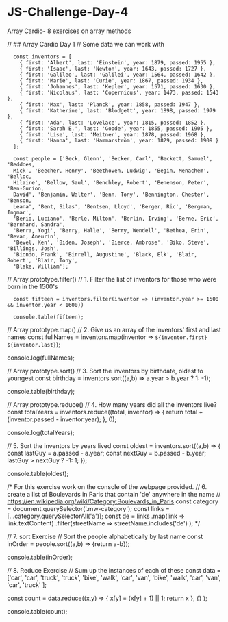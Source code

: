 # JS-Challenge-Day-4
Array Cardio- 8 exercises on array methods

  // ## Array Cardio Day 1
  // Some data we can work with
  

      const inventors = [
        { first: 'Albert', last: 'Einstein', year: 1879, passed: 1955 },
        { first: 'Isaac', last: 'Newton', year: 1643, passed: 1727 },
        { first: 'Galileo', last: 'Galilei', year: 1564, passed: 1642 },
        { first: 'Marie', last: 'Curie', year: 1867, passed: 1934 },
        { first: 'Johannes', last: 'Kepler', year: 1571, passed: 1630 },
        { first: 'Nicolaus', last: 'Copernicus', year: 1473, passed: 1543 },
        { first: 'Max', last: 'Planck', year: 1858, passed: 1947 },
        { first: 'Katherine', last: 'Blodgett', year: 1898, passed: 1979 },
        { first: 'Ada', last: 'Lovelace', year: 1815, passed: 1852 },
        { first: 'Sarah E.', last: 'Goode', year: 1855, passed: 1905 },
        { first: 'Lise', last: 'Meitner', year: 1878, passed: 1968 },
        { first: 'Hanna', last: 'Hammarström', year: 1829, passed: 1909 }
      ];
  
      const people = ['Beck, Glenn', 'Becker, Carl', 'Beckett, Samuel', 'Beddoes, 
      Mick', 'Beecher, Henry', 'Beethoven, Ludwig', 'Begin, Menachem', 'Belloc, 
      Hilaire', 'Bellow, Saul', 'Benchley, Robert', 'Benenson, Peter', 'Ben-Gurion, 
      David', 'Benjamin, Walter', 'Benn, Tony', 'Bennington, Chester', 'Benson, 
      Leana', 'Bent, Silas', 'Bentsen, Lloyd', 'Berger, Ric', 'Bergman, Ingmar', 
      'Berio, Luciano', 'Berle, Milton', 'Berlin, Irving', 'Berne, Eric', 'Bernhard, Sandra', 
      'Berra, Yogi', 'Berry, Halle', 'Berry, Wendell', 'Bethea, Erin', 'Bevan, Aneurin', 
      'Bevel, Ken', 'Biden, Joseph', 'Bierce, Ambrose', 'Biko, Steve', 'Billings, Josh', 
      'Biondo, Frank', 'Birrell, Augustine', 'Black, Elk', 'Blair, Robert', 'Blair, Tony', 
      'Blake, William'];
 
 
 
 
 
 // Array.prototype.filter()
  // 1. Filter the list of inventors for those who were born in the 1500's
  
      const fifteen = inventors.filter(inventor => (inventor.year >= 1500 && inventor.year < 1600))

      console.table(fifteen);



  // Array.prototype.map()
  // 2. Give us an array of the inventors' first and last names
  const fullNames = inventors.map(inventor => `${inventor.first} ${inventor.last}`);

  console.log(fullNames);



  // Array.prototype.sort()
  // 3. Sort the inventors by birthdate, oldest to youngest
  const birthday = inventors.sort((a,b) => a.year > b.year ? 1: -1);

  console.table(birthday);



  // Array.prototype.reduce()
  // 4. How many years did all the inventors live?
  const totalYears = inventors.reduce((total, inventor) => {
    return total + (inventor.passed - inventor.year);
  }, 0);

  console.log(totalYears);



  // 5. Sort the inventors by years lived
  const oldest = inventors.sort((a,b) => {
    const lastGuy = a.passed - a.year;
    const nextGuy = b.passed - b.year;
    lastGuy > nextGuy ? -1: 1;
  });

  console.table(oldest);


/* For this exercise work on the console of the webpage provided.
  // 6. create a list of Boulevards in Paris that contain 'de' anywhere in the name
  // https://en.wikipedia.org/wiki/Category:Boulevards_in_Paris
  const category = document.querySelector('.mw-category');
  const links = [...category.querySelectorAll('a')];
  const de = links
              .map(link => link.textContent)
              .filter(streetName => streetName.includes('de') );
*/

  // 7. sort Exercise
  // Sort the people alphabetically by last name
  const inOrder = people.sort((a,b) => {return a-b});

  console.table(inOrder);



  // 8. Reduce Exercise
  // Sum up the instances of each of these
  const data = ['car', 'car', 'truck', 'truck', 'bike', 'walk', 'car', 'van', 'bike', 'walk', 'car', 'van', 'car', 'truck' ];

  const count = data.reduce((x,y) => {
    x[y] = (x[y] + 1) || 1;
    return x
  }, {} );

  console.table(count);
